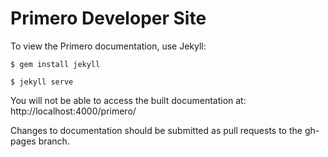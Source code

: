 # Primero Developer Site

To view the Primero documentation, use Jekyll:

```
$ gem install jekyll

$ jekyll serve

```

You will not be able to access the built documentation at: http://localhost:4000/primero/

Changes to documentation should be submitted as pull requests to the gh-pages branch.
